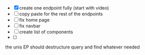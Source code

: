 - [x] create one endpoint fully (start with video) 
- [ ] copy paste for the rest of the endpoints
- [ ] fix home page 
- [ ] fix navbar 
- [ ] create list of components
- [ ] 


the unis EP should destructure query and find whatever needed
